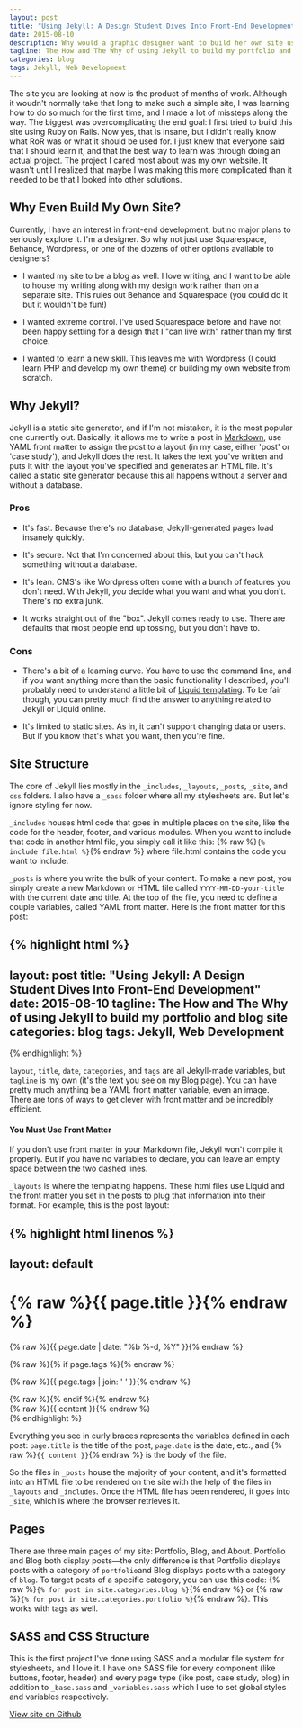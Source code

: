 ```yaml
---
layout: post
title: "Using Jekyll: A Design Student Dives Into Front-End Development"
date: 2015-08-10
description: Why would a graphic designer want to build her own site using Jekyll instead of using a Wordpress or Squarespace theme out of the box? The learning opportunity.
tagline: The How and The Why of using Jekyll to build my portfolio and blog site
categories: blog
tags: Jekyll, Web Development
---
```


The site you are looking at now is the product of months of work. Although it woudn't normally take that long to make such a simple site, I was learning how to do so much for the first time, and I made a lot of missteps along the way. The biggest was overcomplicating the end goal: I first tried to build this site using Ruby on Rails. Now yes, that is insane, but I didn't really know what RoR was or what it should be used for. I just knew that everyone said that I should learn it, and that the best way to learn was through doing an actual project. The project I cared most about was my own website. It wasn't until I realized that maybe I was making this more complicated than it needed to be that I looked into other solutions. 

## Why Even Build My Own Site?

Currently, I have an interest in front-end development, but no major plans to seriously explore it. I'm a designer. So why not just use Squarespace, Behance, Wordpress, or one of the dozens of other options available to designers?

* I wanted my site to be a blog as well. I love writing, and I want to be able to house my writing along with my design work rather than on a separate site. This rules out Behance and Squarespace (you could do it but it wouldn't be fun!)

* I wanted extreme control. I've used Squarespace before and have not been happy settling for a design that I "can live with" rather than my first choice.

* I wanted to learn a new skill. This leaves me with Wordpress (I could learn PHP and develop my own theme) or building my own website from scratch.

## Why Jekyll?

Jekyll is a static site generator, and if I'm not mistaken, it is the most popular one currently out. Basically, it allows me to write a post in [Markdown](http://daringfireball.net/projects/markdown/), use YAML front matter to assign the post to a layout (in my case, either 'post' or 'case study'), and Jekyll does the rest. It takes the text you've written and puts it with the layout you've specified and generates an HTML file. It's called a static site generator because this all happens without a server and without a database. 

### Pros

* It's fast. Because there's no database, Jekyll-generated pages load insanely quickly.

* It's secure. Not that I'm concerned about this, but you can't hack something without a database.

* It's lean. CMS's like Wordpress often come with a bunch of features you don't need. With Jekyll, *you* decide what you want and what you don't. There's no extra junk.

* It works straight out of the "box". Jekyll comes ready to use. There are defaults that most people end up tossing, but you don't have to.

### Cons

* There's a bit of a learning curve. You have to use the command line, and if you want anything more than the basic functionality I described, you'll probably need to understand a little bit of [Liquid templating](http://liquidmarkup.org/). To be fair though, you can pretty much find the answer to anything related to Jekyll or Liquid online.

* It's limited to static sites. As in, it can't support changing data or users. But if you know that's what you want, then you're fine.

## Site Structure

The core of Jekyll lies mostly in the `_includes`, `_layouts`, `_posts`, `_site`, and `css` folders. I also have a `_sass` folder where all my stylesheets are. But let's ignore styling for now.

`_includes` houses html code that goes in multiple places on the site, like the code for the header, footer, and various modules. When you want to include that code in another html file, you simply call it like this: {% raw %}`{% include file.html %}`{% endraw %} where file.html contains the code you want to include.

`_posts` is where you write the bulk of your content. To make a new post, you simply create a new Markdown or HTML file called `YYYY-MM-DD-your-title` with the current date and title. At the top of the file, you need to define a couple variables, called YAML front matter. Here is the front matter for this post: 

{% highlight html %}
---
layout: post
title: "Using Jekyll: A Design Student Dives Into Front-End Development"
date: 2015-08-10
tagline: The How and The Why of using Jekyll to build my portfolio and blog site
categories: blog
tags: Jekyll, Web Development
---
{% endhighlight %}

`layout`, `title`, `date`, `categories`, and `tags` are all Jekyll-made variables, but `tagline` is my own (it's the text you see on my Blog page). You can have pretty much anything be a YAML front matter variable, even an image. There are tons of ways to get clever with front matter and be incredibly efficient.

<div class="notice-tip">
	<h4>You Must Use Front Matter</h4>
	<p>If you don't use front matter in your Markdown file, Jekyll won't compile it properly. But if you have no variables to declare, you can leave an empty space between the two dashed lines.</p>
</div>

`_layouts` is where the templating happens. These html files use Liquid and the front matter you set in the posts to plug that information into their format. For example, this is the post layout:

{% highlight html linenos %}
---
layout: default
---
<div class="post">

  <h1 class="post-title">{% raw %}{{ page.title }}{% endraw %}</h1>
  
  <div class="post-meta">
    <p class="post-date">{% raw %}{{ page.date | date: "%b %-d, %Y" }}{% endraw %}</p>
    {% raw %}{% if page.tags %}{% endraw %}
      <p class="post-tags">{% raw %}{{ page.tags | join: ' ' }}{% endraw %}</p>
    {% raw %}{% endif %}{% endraw %}
  </div>

  <article class="post-content">
    {% raw %}{{ content }}{% endraw %}
  </article>

</div>
{% endhighlight %}

Everything you see in curly braces represents the variables defined in each post: `page.title` is the title of the post, `page.date` is the date, etc., and {% raw %}`{{ content }}`{% endraw %} is the body of the file.

So the files in `_posts` house the majority of your content, and it's formatted into an HTML file to be rendered on the site with the help of the files in `_layouts` and `_includes`. Once the HTML file has been rendered, it goes into `_site`, which is where the browser retrieves it.

## Pages

There are three main pages of my site: Portfolio, Blog, and About. Portfolio and Blog both display posts—the only difference is that Portfolio displays posts with a category of `portfolio`and Blog displays posts with a category of `blog`. To target posts of a specific category, you can use this code: {% raw %}`{% for post in site.categories.blog %}`{% endraw %} or {% raw %}`{% for post in site.categories.portfolio %}`{% endraw %}. This works with tags as well.

## SASS and CSS Structure

This is the first project I've done using SASS and a modular file system for stylesheets, and I love it. I have one SASS file for every component (like buttons, footer, header) and every page type (like post, case study, blog) in addition to `_base.sass` and `_variables.sass` which I use to set global styles and variables respectively. 

<a class="button-success" href="{{ site.repo }}" target="_blank">View site on Github</a>


